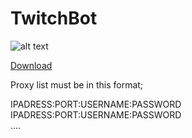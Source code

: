 # TwitchBot

![alt text](http://mytwitchbot.com/images/ui.png)

<a id="raw-url" href="http://mytwitchbot.com/Download/win-x64.zip">Download</a>

Proxy list must be in this format;

IPADRESS:PORT:USERNAME:PASSWORD<br />
IPADRESS:PORT:USERNAME:PASSWORD<br />
....
